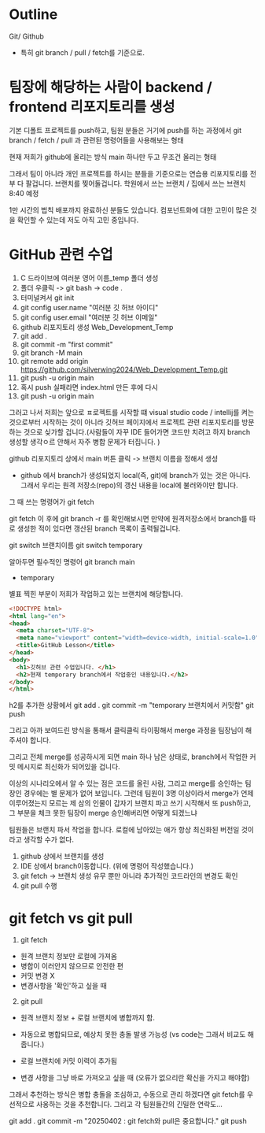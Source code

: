 # Outline

Git/ Github
- 특히 git branch / pull / fetch를 기준으로.
# 팀장에 해당하는 사람이 backend / frontend 리포지토리를 생성

기본 디폴트 프로젝트를 push하고, 
팀원 분들은 거기에 push를 하는 과정에서 git branch / fetch / pull 과 관련된 명령어들을 사용해보는 형태

현재 저희가 github에 올리는 방식 main 하나만 두고 무조건 올리는 형태

그래서 팀이 아니라 개인 프로젝트를 하시는 분들을 기준으로는
연습용 리포지토리를 전부 다 팔겁니다. 
브랜치를  찢어둘겁니다. 
학원에서 쓰는 브랜치 / 집에서 쓰는 브랜치
8:40 예정

1만 시간의 법칙 배포까지 완료하신 분들도 있습니다. 
컴포넌트화에 대한 고민이 많은 것을 확인할 수 있는데
저도 아직 고민 중입니다. 

# GitHub 관련 수업

1. C 드라이브에 여러분 영어 이름_temp 폴더 생성
2. 폴더 우클릭 -> git bash -> code .
3. 터미널켜서 git init
4. git config user.name "여러분 깃 허브 아이디"
5. git config user.email "여러분 깃 허브 이메일"
6. github 리포지토리 생성 Web_Development_Temp
7. git add .
8. git commit -m "first commit"
9. git branch -M main
10. git remote add origin https://github.com/silverwing2024/Web_Development_Temp.git
11. git push -u origin main
12. 혹시 push 실패라면 index.html 만든 후에 다시 
13. git push -u origin main

그러고 나서 저희는 앞으로 ㅍ로젝트를 시작할 떄 visual studio code / intellij를 켜는 것으로부터 시작하는 것이 아니라 깃허브 페이지에서 프로젝트 관련 리포지토리를 방문하는 것으로 싲가할 겁니다.(사람들이 자꾸 IDE 들어가면 코드만 치려고 하지 branch 생성할 생각ㅇ르 안해서 자주 병합 문제가 터집니다. )

github 리포지토리 상에서 main 버튼 클릭 -> 브랜치 이름을 정해서 생성

* github 에서 branch가 생성되었지 local(즉, git)에 branch가 있는 것은 아니다. 
그래서 우리는 원격 저장소(repo)의 갱신 내용을 local에 불러와야만 합니다. 

그 때 쓰는 명령어가 git fetch

git fetch 이 후에 
git branch -r
를 확인해보시면 만약에 원격저장소에서 branch를 따로 생성한 적이 있다면 갱산된 branch 목록이 출력될겁니다. 

git switch 브랜치이름
git switch temporary

알아두면 필수적인 명령어
git branch
  main
* temporary

별표 찍힌 부분이 저희가 작업하고 있는 브랜치에 해당합니다. 

```html
<!DOCTYPE html>
<html lang="en">
<head>
  <meta charset="UTF-8">
  <meta name="viewport" content="width=device-width, initial-scale=1.0">
  <title>GitHub Lesson</title>
</head>
<body>
  <h1>깃허브 관련 수업입니다. </h1>
  <h2>현재 temporary branch에서 작업중인 내용입니다.</h2>
</body>
</html>
```

h2를 추가한 상황에서 
git add .
git commit -m "temporary 브랜치에서 커밋함"
git push

그리고 아까 보여드린 방식을 통해서 클릭클릭 타이핑해서 merge 과정을 팀장님이 해주셔야 합니다. 

그리고 전체 merge를 성공하시게 되면 main 하나 남은 상태로, branch에서 작업한 커밋 메시지로 최신화가 되어있을 겁니다. 

이상의 시나리오에서 알 수 있는 점은
코드를 올린 사람, 그리고 merge를 승인하는 팀장인 경우에는 별 문제가 없어 보입니다.
그런데 팀원이 3명 이상이라서 merge가 언제 이루어졌는지 모르는 제 삼의 인물이 갑자기 브랜치 파고 쓰기 시작해서 또 push하고, 그 부분을 체크 못한 팀장이 merge 승인해버리면 어떻게 되겠느냐

팀원들은 브랜치 파서 작업을 합니다. 로컬에 남아있는 애가 항상 최신화된 버전일 것이라고 생각할 수가 없다. 

1. github 상에서 브랜치를 생성
2. IDE 상에서 branch이동합니다. (위에 명령어 작성했습니다.)
3. git fetch -> 브랜치 생성 유무 뿐만 아니라 추가적인 코드라인의 변경도 확인
4. git pull 수행

# git fetch vs git pull
1. git fetch
- 원격 브랜치 정보만 로컬에 가져옴
- 병합이 이러안지 않으므로 안전한 편
- 커밋 변경 X
- 변경사항을 '확인'하고 싶을 때

2. git pull
- 원격 브랜치 정보 + 로컬 브랜치에 병합까지 함.
- 자동으로 병합되므로, 예상치 못한 충돌 발생 가능성 (vs code는 그래서 비교도 해줍니다.)

- 로컬 브랜치에 커밋 이력이 추가됨
- 변경 사항을 그냥 바로 가져오고 싶을 때 (오류가 없으리란 확신을 가지고 해야함)

그래서 추천하는 방식은
병합 충돌을 조심하고, 수동으로 관리 하겠다면
git fetch를 우선적으로 사옹하는 것을 추천합니다. 
그리고 각 팀원들간의 긴밀한 연락도...

git add .
git commit -m "20250402 : git fetch와 pull은 중요합니다."
git push